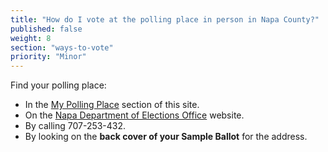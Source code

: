 ```yaml
---
title: "How do I vote at the polling place in person in Napa County?"
published: false
weight: 8
section: "ways-to-vote"
priority: "Minor"
---
```


Find your polling place:  
- In the [My Polling Place](#section-my-polling-place) section of this site.  
- On the [Napa Department of Elections Office](http://www.countyofnapa.org/Elections/FAQ/) website.  
- By calling 707-253-432.  
- By looking on the **back cover of your Sample Ballot** for the address.  
